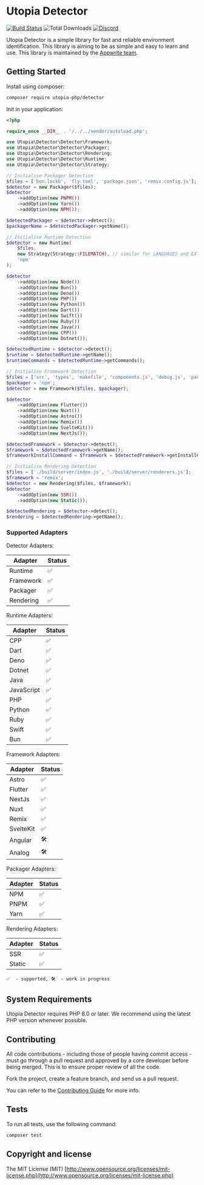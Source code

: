 # Utopia Detector

[![Build Status](https://travis-ci.org/utopia-php/detector.svg?branch=master)](https://travis-ci.com/utopia-php/detector)
![Total Downloads](https://img.shields.io/packagist/dt/utopia-php/detector.svg)
[![Discord](https://img.shields.io/discord/564160730845151244?label=discord)](https://appwrite.io/discord)

Utopia Detector is a simple library for fast and reliable environment identification. This library is aiming to be as simple and easy to learn and use. This library is maintained by the [Appwrite team](https://appwrite.io).

## Getting Started

Install using composer:
```bash
composer require utopia-php/detector
```

Init in your application:
```php
<?php

require_once __DIR__ . '/../../vendor/autoload.php';

use Utopia\Detector\Detector\Framework;
use Utopia\Detector\Detector\Packager;
use Utopia\Detector\Detector\Rendering;
use Utopia\Detector\Detector\Runtime;
use Utopia\Detector\Detector\Strategy;

// Initialise Packager Detection
$files = ['bun.lockb', 'fly.toml', 'package.json', 'remix.config.js'];
$detector = new Packager($files);
$detector
    ->addOption(new PNPM())
    ->addOption(new Yarn())
    ->addOption(new NPM());

$detectedPackager = $detector->detect();
$packagerName = $detectedPackager->getName();

// Initialise Runtime Detection
$detector = new Runtime(
    $files,
    new Strategy(Strategy::FILEMATCH), // similar for LANGUAGES and EXTENSIONS
    'npm'
);

$detector
    ->addOption(new Node())
    ->addOption(new Bun())
    ->addOption(new Deno())
    ->addOption(new PHP())
    ->addOption(new Python())
    ->addOption(new Dart())
    ->addOption(new Swift())
    ->addOption(new Ruby())
    ->addOption(new Java())
    ->addOption(new CPP())
    ->addOption(new Dotnet());

$detectedRuntime = $detector->detect();
$runtime = $detectedRuntime->getName();
$runtimeCommands = $detectedRuntime->getCommands();

// Initialise Framework Detection
$files = ['src', 'types', 'makefile', 'components.js', 'debug.js', 'package.json', 'svelte.config.js'];
$packager = 'npm';
$detector = new Framework($files, $packager);

$detector
    ->addOption(new Flutter())
    ->addOption(new Nuxt())
    ->addOption(new Astro())
    ->addOption(new Remix())
    ->addOption(new SvelteKit())
    ->addOption(new NextJs());

$detectedFramework = $detector->detect();
$framework = $detectedFramework->getName();
$frameworkInstallCommand = $framework = $detectedFramework->getInstallCommand();

// Initialise Rendering Detection
$files = ['./build/server/index.js', './build/server/renderers.js'];
$framework = 'remix';
$detector = new Rendering($files, $framework);
$detector
    ->addOption(new SSR())
    ->addOption(new Static());

$detectedRendering = $detector->detect();
$rendering = $detectedRendering->getName();
```

### Supported Adapters

Detector Adapters:

| Adapter | Status |
|---------|---------|
| Runtime | ✅ |
| Framework | ✅ |
| Packager | ✅ |
| Rendering | ✅ |

Runtime Adapters:

| Adapter | Status |
|---------|---------|
| CPP | ✅ |
| Dart | ✅ |
| Deno | ✅ |
| Dotnet | ✅ |
| Java | ✅ |
| JavaScript | ✅ |
| PHP | ✅ |
| Python | ✅ |
| Ruby | ✅ |
| Swift | ✅ |
| Bun | ✅ |

Framework Adapters:

| Adapter | Status |
|---------|---------|
| Astro | ✅ |
| Flutter | ✅ |
| NextJs | ✅ |
| Nuxt | ✅ |
| Remix | ✅ |
| SvelteKit | ✅ |
| Angular | 🛠 |
| Analog | 🛠 |

Packager Adapters:

| Adapter | Status |
|---------|---------|
| NPM | ✅ |
| PNPM | ✅ |
| Yarn | ✅ |

Rendering Adapters:

| Adapter | Status |
|---------|---------|
| SSR | ✅ |
| Static | ✅ |

`✅  - supported, 🛠  - work in progress`

## System Requirements

Utopia Detector requires PHP 8.0 or later. We recommend using the latest PHP version whenever possible.


## Contributing

All code contributions - including those of people having commit access - must go through a pull request and approved by a core developer before being merged. This is to ensure proper review of all the code.

Fork the project, create a feature branch, and send us a pull request.

You can refer to the [Contributing Guide](CONTRIBUTING.md) for more info.

## Tests

To run all tests, use the following command:

```bash
composer test
```

## Copyright and license

The MIT License (MIT) [http://www.opensource.org/licenses/mit-license.php](http://www.opensource.org/licenses/mit-license.php)